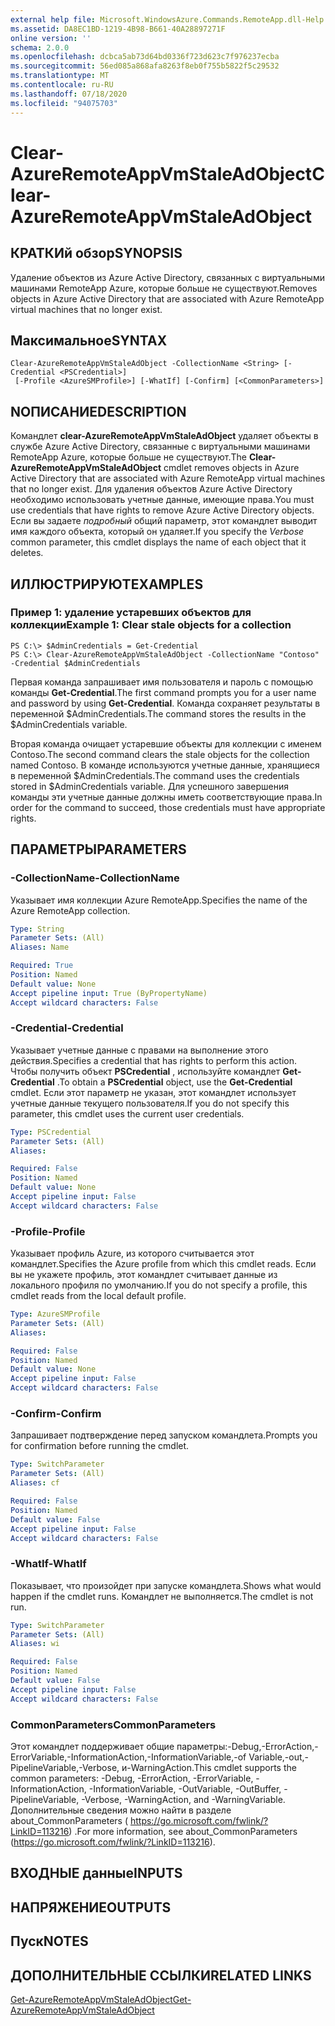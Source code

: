 ```yaml
---
external help file: Microsoft.WindowsAzure.Commands.RemoteApp.dll-Help.xml
ms.assetid: DA8EC1BD-1219-4B98-B661-40A28897271F
online version: ''
schema: 2.0.0
ms.openlocfilehash: dcbca5ab73d64bd0336f723d623c7f976237ecba
ms.sourcegitcommit: 56ed085a868afa8263f8eb0f755b5822f5c29532
ms.translationtype: MT
ms.contentlocale: ru-RU
ms.lasthandoff: 07/18/2020
ms.locfileid: "94075703"
---
```

# <span data-ttu-id="6077b-101">Clear-AzureRemoteAppVmStaleAdObject</span><span class="sxs-lookup"><span data-stu-id="6077b-101">Clear-AzureRemoteAppVmStaleAdObject</span></span>

## <span data-ttu-id="6077b-102">КРАТКИй обзор</span><span class="sxs-lookup"><span data-stu-id="6077b-102">SYNOPSIS</span></span>
<span data-ttu-id="6077b-103">Удаление объектов из Azure Active Directory, связанных с виртуальными машинами RemoteApp Azure, которые больше не существуют.</span><span class="sxs-lookup"><span data-stu-id="6077b-103">Removes objects in Azure Active Directory that are associated with Azure RemoteApp virtual machines that no longer exist.</span></span>

## <span data-ttu-id="6077b-104">Максимальное</span><span class="sxs-lookup"><span data-stu-id="6077b-104">SYNTAX</span></span>

```
Clear-AzureRemoteAppVmStaleAdObject -CollectionName <String> [-Credential <PSCredential>]
 [-Profile <AzureSMProfile>] [-WhatIf] [-Confirm] [<CommonParameters>]
```

## <span data-ttu-id="6077b-105">NОПИСАНИЕ</span><span class="sxs-lookup"><span data-stu-id="6077b-105">DESCRIPTION</span></span>
<span data-ttu-id="6077b-106">Командлет **clear-AzureRemoteAppVmStaleAdObject** удаляет объекты в службе Azure Active Directory, связанные с виртуальными машинами RemoteApp Azure, которые больше не существуют.</span><span class="sxs-lookup"><span data-stu-id="6077b-106">The **Clear-AzureRemoteAppVmStaleAdObject** cmdlet removes objects in Azure Active Directory that are associated with Azure RemoteApp virtual machines that no longer exist.</span></span>
<span data-ttu-id="6077b-107">Для удаления объектов Azure Active Directory необходимо использовать учетные данные, имеющие права.</span><span class="sxs-lookup"><span data-stu-id="6077b-107">You must use credentials that have rights to remove Azure Active Directory objects.</span></span>
<span data-ttu-id="6077b-108">Если вы задаете *подробный* общий параметр, этот командлет выводит имя каждого объекта, который он удаляет.</span><span class="sxs-lookup"><span data-stu-id="6077b-108">If you specify the *Verbose* common parameter, this cmdlet displays the name of each object that it deletes.</span></span>

## <span data-ttu-id="6077b-109">ИЛЛЮСТРИРУЮТ</span><span class="sxs-lookup"><span data-stu-id="6077b-109">EXAMPLES</span></span>

### <span data-ttu-id="6077b-110">Пример 1: удаление устаревших объектов для коллекции</span><span class="sxs-lookup"><span data-stu-id="6077b-110">Example 1: Clear stale objects for a collection</span></span>
```
PS C:\> $AdminCredentials = Get-Credential
PS C:\> Clear-AzureRemoteAppVmStaleAdObject -CollectionName "Contoso" -Credential $AdminCredentials
```

<span data-ttu-id="6077b-111">Первая команда запрашивает имя пользователя и пароль с помощью команды **Get-Credential**.</span><span class="sxs-lookup"><span data-stu-id="6077b-111">The first command prompts you for a user name and password by using **Get-Credential**.</span></span>
<span data-ttu-id="6077b-112">Команда сохраняет результаты в переменной $AdminCredentials.</span><span class="sxs-lookup"><span data-stu-id="6077b-112">The command stores the results in the $AdminCredentials variable.</span></span>

<span data-ttu-id="6077b-113">Вторая команда очищает устаревшие объекты для коллекции с именем Contoso.</span><span class="sxs-lookup"><span data-stu-id="6077b-113">The second command clears the stale objects for the collection named Contoso.</span></span>
<span data-ttu-id="6077b-114">В команде используются учетные данные, хранящиеся в переменной $AdminCredentials.</span><span class="sxs-lookup"><span data-stu-id="6077b-114">The command uses the credentials stored in $AdminCredentials variable.</span></span>
<span data-ttu-id="6077b-115">Для успешного завершения команды эти учетные данные должны иметь соответствующие права.</span><span class="sxs-lookup"><span data-stu-id="6077b-115">In order for the command to succeed, those credentials must have appropriate rights.</span></span>

## <span data-ttu-id="6077b-116">ПАРАМЕТРЫ</span><span class="sxs-lookup"><span data-stu-id="6077b-116">PARAMETERS</span></span>

### <span data-ttu-id="6077b-117">-CollectionName</span><span class="sxs-lookup"><span data-stu-id="6077b-117">-CollectionName</span></span>
<span data-ttu-id="6077b-118">Указывает имя коллекции Azure RemoteApp.</span><span class="sxs-lookup"><span data-stu-id="6077b-118">Specifies the name of the Azure RemoteApp collection.</span></span>

```yaml
Type: String
Parameter Sets: (All)
Aliases: Name

Required: True
Position: Named
Default value: None
Accept pipeline input: True (ByPropertyName)
Accept wildcard characters: False
```

### <span data-ttu-id="6077b-119">-Credential</span><span class="sxs-lookup"><span data-stu-id="6077b-119">-Credential</span></span>
<span data-ttu-id="6077b-120">Указывает учетные данные с правами на выполнение этого действия.</span><span class="sxs-lookup"><span data-stu-id="6077b-120">Specifies a credential that has rights to perform this action.</span></span>
<span data-ttu-id="6077b-121">Чтобы получить объект **PSCredential** , используйте командлет **Get-Credential** .</span><span class="sxs-lookup"><span data-stu-id="6077b-121">To obtain a **PSCredential** object, use the **Get-Credential** cmdlet.</span></span>
<span data-ttu-id="6077b-122">Если этот параметр не указан, этот командлет использует учетные данные текущего пользователя.</span><span class="sxs-lookup"><span data-stu-id="6077b-122">If you do not specify this parameter, this cmdlet uses the current user credentials.</span></span>

```yaml
Type: PSCredential
Parameter Sets: (All)
Aliases: 

Required: False
Position: Named
Default value: None
Accept pipeline input: False
Accept wildcard characters: False
```

### <span data-ttu-id="6077b-123">-Profile</span><span class="sxs-lookup"><span data-stu-id="6077b-123">-Profile</span></span>
<span data-ttu-id="6077b-124">Указывает профиль Azure, из которого считывается этот командлет.</span><span class="sxs-lookup"><span data-stu-id="6077b-124">Specifies the Azure profile from which this cmdlet reads.</span></span>
<span data-ttu-id="6077b-125">Если вы не укажете профиль, этот командлет считывает данные из локального профиля по умолчанию.</span><span class="sxs-lookup"><span data-stu-id="6077b-125">If you do not specify a profile, this cmdlet reads from the local default profile.</span></span>

```yaml
Type: AzureSMProfile
Parameter Sets: (All)
Aliases: 

Required: False
Position: Named
Default value: None
Accept pipeline input: False
Accept wildcard characters: False
```

### <span data-ttu-id="6077b-126">-Confirm</span><span class="sxs-lookup"><span data-stu-id="6077b-126">-Confirm</span></span>
<span data-ttu-id="6077b-127">Запрашивает подтверждение перед запуском командлета.</span><span class="sxs-lookup"><span data-stu-id="6077b-127">Prompts you for confirmation before running the cmdlet.</span></span>

```yaml
Type: SwitchParameter
Parameter Sets: (All)
Aliases: cf

Required: False
Position: Named
Default value: False
Accept pipeline input: False
Accept wildcard characters: False
```

### <span data-ttu-id="6077b-128">-WhatIf</span><span class="sxs-lookup"><span data-stu-id="6077b-128">-WhatIf</span></span>
<span data-ttu-id="6077b-129">Показывает, что произойдет при запуске командлета.</span><span class="sxs-lookup"><span data-stu-id="6077b-129">Shows what would happen if the cmdlet runs.</span></span>
<span data-ttu-id="6077b-130">Командлет не выполняется.</span><span class="sxs-lookup"><span data-stu-id="6077b-130">The cmdlet is not run.</span></span>

```yaml
Type: SwitchParameter
Parameter Sets: (All)
Aliases: wi

Required: False
Position: Named
Default value: False
Accept pipeline input: False
Accept wildcard characters: False
```

### <span data-ttu-id="6077b-131">CommonParameters</span><span class="sxs-lookup"><span data-stu-id="6077b-131">CommonParameters</span></span>
<span data-ttu-id="6077b-132">Этот командлет поддерживает общие параметры:-Debug,-ErrorAction,-ErrorVariable,-InformationAction,-InformationVariable,-of Variable,-out,-PipelineVariable,-Verbose, и-WarningAction.</span><span class="sxs-lookup"><span data-stu-id="6077b-132">This cmdlet supports the common parameters: -Debug, -ErrorAction, -ErrorVariable, -InformationAction, -InformationVariable, -OutVariable, -OutBuffer, -PipelineVariable, -Verbose, -WarningAction, and -WarningVariable.</span></span> <span data-ttu-id="6077b-133">Дополнительные сведения можно найти в разделе about_CommonParameters ( https://go.microsoft.com/fwlink/?LinkID=113216) .</span><span class="sxs-lookup"><span data-stu-id="6077b-133">For more information, see about_CommonParameters (https://go.microsoft.com/fwlink/?LinkID=113216).</span></span>

## <span data-ttu-id="6077b-134">ВХОДНЫЕ данные</span><span class="sxs-lookup"><span data-stu-id="6077b-134">INPUTS</span></span>

## <span data-ttu-id="6077b-135">НАПРЯЖЕНИЕ</span><span class="sxs-lookup"><span data-stu-id="6077b-135">OUTPUTS</span></span>

## <span data-ttu-id="6077b-136">Пуск</span><span class="sxs-lookup"><span data-stu-id="6077b-136">NOTES</span></span>

## <span data-ttu-id="6077b-137">ДОПОЛНИТЕЛЬНЫЕ ССЫЛКИ</span><span class="sxs-lookup"><span data-stu-id="6077b-137">RELATED LINKS</span></span>

[<span data-ttu-id="6077b-138">Get-AzureRemoteAppVmStaleAdObject</span><span class="sxs-lookup"><span data-stu-id="6077b-138">Get-AzureRemoteAppVmStaleAdObject</span></span>](./Get-AzureRemoteAppVmStaleAdObject.md)



